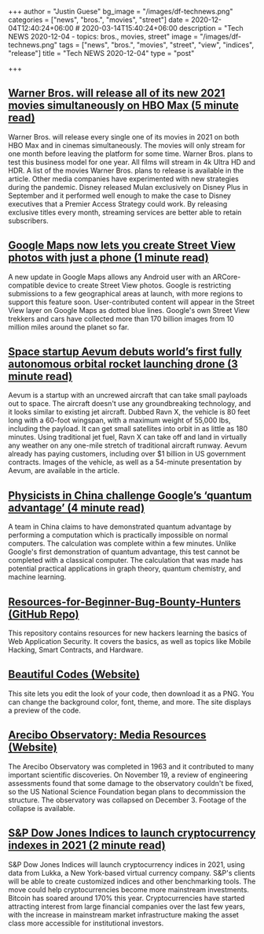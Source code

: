 +++
author = "Justin Guese"
bg_image = "/images/df-technews.png"
categories = ["news", "bros.", "movies", "street"]
date = 2020-12-04T12:40:24+06:00 # 2020-03-14T15:40:24+06:00
description = "Tech NEWS 2020-12-04 - topics: bros., movies, street"
image = "/images/df-technews.png"
tags = ["news", "bros.", "movies", "street", "view", "indices", "release"]
title = "Tech NEWS 2020-12-04"
type = "post"

+++

## [Warner Bros. will release all of its new 2021 movies simultaneously on HBO Max (5 minute read)](https://www.theverge.com/2020/12/3/22150605/hbo-max-warner-bros-movies-2021-simultaneous-release-matrix-godzilla-suicide-squad-space-jam?scrolla=5eb6d68b7fedc32c19ef33b4/1/010001762d6fc02f-cd9e3a39-96c8-4ae6-8181-4df6f2ae1130-000000/qMjXr9ieZgEhwZk3jdM-edcPTtngThxXnGMM9krcxpA=170)

Warner Bros. will release every single one of its movies in 2021 on both HBO Max and in cinemas simultaneously. The movies will only stream for one month before leaving the platform for some time. Warner Bros. plans to test this business model for one year. All films will stream in 4k Ultra HD and HDR. A list of the movies Warner Bros. plans to release is available in the article. Other media companies have experimented with new strategies during the pandemic. Disney released Mulan exclusively on Disney Plus in September and it performed well enough to make the case to Disney executives that a Premier Access Strategy could work. By releasing exclusive titles every month, streaming services are better able to retain subscribers.

## [Google Maps now lets you create Street View photos with just a phone (1 minute read)](https://www.theverge.com/2020/12/3/22149884/google-maps-street-view-photos-phone-android-update?scrolla=5eb6d68b7fedc32c19ef33b4/1/010001762d6fc02f-cd9e3a39-96c8-4ae6-8181-4df6f2ae1130-000000/P-sZU8VTh-fTIvaGo5mIg8RN2V3aKtjwbCaauAzq4B4=170)

A new update in Google Maps allows any Android user with an ARCore-compatible device to create Street View photos. Google is restricting submissions to a few geographical areas at launch, with more regions to support this feature soon. User-contributed content will appear in the Street View layer on Google Maps as dotted blue lines. Google's own Street View trekkers and cars have collected more than 170 billion images from 10 million miles around the planet so far.

## [Space startup Aevum debuts world’s first fully autonomous orbital rocket launching drone (3 minute read)](https://techcrunch.com/2020/12/03/space-startup-aevum-debuts-worlds-first-fully-autonomous-orbital-rocket-launching-drone//1/010001762d6fc02f-cd9e3a39-96c8-4ae6-8181-4df6f2ae1130-000000/BSEf4Bn5qcCRv2YbIbT-TWfOJrMefh_jCZ9NU_rofBI=170)

Aevum is a startup with an uncrewed aircraft that can take small payloads out to space. The aircraft doesn't use any groundbreaking technology, and it looks similar to existing jet aircraft. Dubbed Ravn X, the vehicle is 80 feet long with a 60-foot wingspan, with a maximum weight of 55,000 lbs, including the payload. It can get small satellites into orbit in as little as 180 minutes. Using traditional jet fuel, Ravn X can take off and land in virtually any weather on any one-mile stretch of traditional aircraft runway. Aevum already has paying customers, including over $1 billion in US government contracts. Images of the vehicle, as well as a 54-minute presentation by Aevum, are available in the article.

## [Physicists in China challenge Google’s ‘quantum advantage’ (4 minute read)](https://www.nature.com/articles/d41586-020-03434-7/1/010001762d6fc02f-cd9e3a39-96c8-4ae6-8181-4df6f2ae1130-000000/58rh-LSvT562LqMtZ6sFxMM-gzAsFNvvtbKOrVNNWdo=170)

A team in China claims to have demonstrated quantum advantage by performing a computation which is practically impossible on normal computers. The calculation was complete within a few minutes. Unlike Google's first demonstration of quantum advantage, this test cannot be completed with a classical computer. The calculation that was made has potential practical applications in graph theory, quantum chemistry, and machine learning.

## [Resources-for-Beginner-Bug-Bounty-Hunters (GitHub Repo)](https://github.com/nahamsec/Resources-for-Beginner-Bug-Bounty-Hunters/1/010001762d6fc02f-cd9e3a39-96c8-4ae6-8181-4df6f2ae1130-000000/bky639exWEVNE_JWQZ52EaRDnegqz8wkYDjqwMOuNfo=170)

This repository contains resources for new hackers learning the basics of Web Application Security. It covers the basics, as well as topics like Mobile Hacking, Smart Contracts, and Hardware.

## [Beautiful Codes (Website)](https://www.beautifulcodes.in//1/010001762d6fc02f-cd9e3a39-96c8-4ae6-8181-4df6f2ae1130-000000/-IZnac5ot3LDNqSwnnSVaC1WlUhRfKnZrdv3SUpAYCQ=170)

This site lets you edit the look of your code, then download it as a PNG. You can change the background color, font, theme, and more. The site displays a preview of the code.

## [Arecibo Observatory: Media Resources (Website)](https://www.nsf.gov/news/special_reports/arecibo//1/010001762d6fc02f-cd9e3a39-96c8-4ae6-8181-4df6f2ae1130-000000/VmOoZY3Ubfoy_xR2sZYeVAlU_MS5gk_b2IeOfbvDksE=170)

The Arecibo Observatory was completed in 1963 and it contributed to many important scientific discoveries. On November 19, a review of engineering assessments found that some damage to the observatory couldn't be fixed, so the US National Science Foundation began plans to decommission the structure. The observatory was collapsed on December 3. Footage of the collapse is available.

## [S&P Dow Jones Indices to launch cryptocurrency indexes in 2021 (2 minute read)](https://www.reuters.com/article/cryptocurrencies-sp/sp-dow-jones-indices-to-launch-cryptocurrency-indexes-in-2021-idUSL1N2IJ0TG/1/010001762d6fc02f-cd9e3a39-96c8-4ae6-8181-4df6f2ae1130-000000/h77vMsO9navuJ1lRXFMIEfvpXUa_5vJuCWDRpl8AGaM=170)

S&P Dow Jones Indices will launch cryptocurrency indices in 2021, using data from Lukka, a New York-based virtual currency company. S&P's clients will be able to create customized indices and other benchmarking tools. The move could help cryptocurrencies become more mainstream investments. Bitcoin has soared around 170% this year. Cryptocurrencies have started attracting interest from large financial companies over the last few years, with the increase in mainstream market infrastructure making the asset class more accessible for institutional investors.

